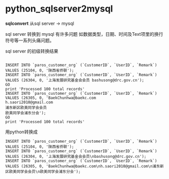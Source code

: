 # python_sqlserver2mysql
**sqlconvert** 从sql server -> mysql

sql server 转换到 mysql 有许多问题
如数据类型，日期、时间及Text项里的换行符号等一系列头痛问题。

sql server 的初级转换结果
<pre><code>
INSERT INTO `paros_customer_org` (`CustomerID`, `UserID`, `Remark`) VALUES (25104, 0, '陕西省侨联');
INSERT INTO `paros_customer_org` (`CustomerID`, `UserID`, `Remark`) VALUES (26304, 0, '上海发展研究基金会会员 bashusong@drc.gov.cn');
GO
print 'Processed 100 total records'
INSERT INTO `paros_customer_org` (`CustomerID`, `UserID`, `Remark`) VALUES (26305, 0, 'BaekChunhwa@baekc.com
h.saori2010@gmail.com
浦东新区欧美同学会会员
欧美同学会浦东分会');
GO
print 'Processed 100 total records'
</code></pre>

用python转换成

```
INSERT INTO `paros_customer_org` (`CustomerID`, `UserID`, `Remark`) VALUES (25104, 0, '陕西省侨联');		
INSERT INTO `paros_customer_org` (`CustomerID`, `UserID`, `Remark`) VALUES (26304, 0, '上海发展研究基金会会员\nbashusong@drc.gov.cn');
INSERT INTO `paros_customer_org` (`CustomerID`, `UserID`, `Remark`) VALUES (26305, 0, 'BaekChunhwa@baekc.com\nh.saori2010@gmail.com\n浦东新区欧美同学会会员\n欧美同学会浦东分会');
```
